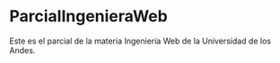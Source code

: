 # ParcialIngenieraWeb
Este es el parcial de la materia Ingeniería Web de la Universidad de los Andes.

